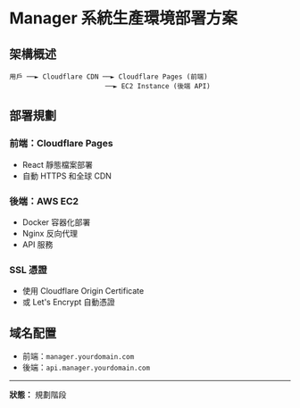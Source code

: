 # Manager 系統生產環境部署方案

## 架構概述

```
用戶 ──► Cloudflare CDN ──► Cloudflare Pages (前端)
                        ──► EC2 Instance (後端 API)
```

## 部署規劃

### 前端：Cloudflare Pages
- React 靜態檔案部署
- 自動 HTTPS 和全球 CDN

### 後端：AWS EC2
- Docker 容器化部署
- Nginx 反向代理
- API 服務

### SSL 憑證
- 使用 Cloudflare Origin Certificate
- 或 Let's Encrypt 自動憑證

## 域名配置
- 前端：`manager.yourdomain.com`
- 後端：`api.manager.yourdomain.com`

---

**狀態：** 規劃階段